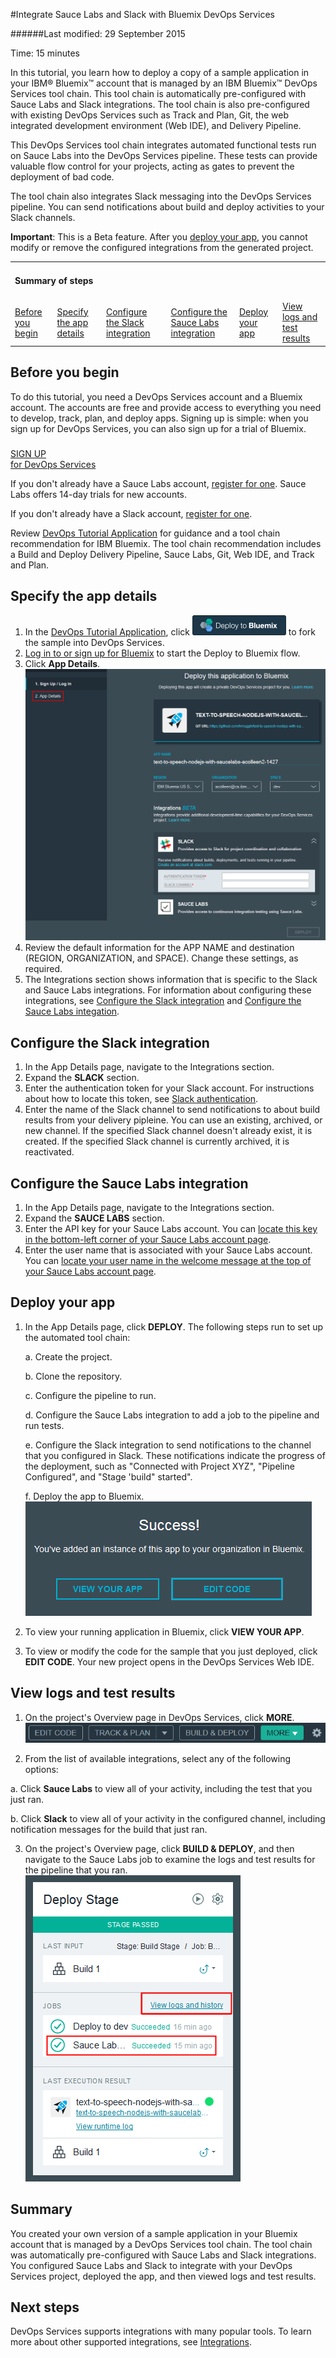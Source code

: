 #Integrate Sauce Labs and Slack with Bluemix DevOps Services

######Last modified: 29 September 2015

Time: 15 minutes 

In this tutorial, you learn how to deploy a copy of a sample application in your IBM&reg; Bluemix&trade; account that is managed by an IBM Bluemix&trade; DevOps Services tool chain. This tool chain is automatically pre-configured with Sauce Labs and Slack integrations. The tool chain is also pre-configured with existing DevOps Services such as Track and Plan, Git, the web integrated development environment (Web IDE), and Delivery Pipeline.

This DevOps Services tool chain integrates automated functional tests run on Sauce Labs into the DevOps Services pipeline. These tests can provide valuable flow control for your projects, acting as gates to prevent the deployment of bad code.

The tool chain also integrates Slack messaging into the DevOps Services pipeline. You can send notifications about build and deploy activities to your Slack channels. 

**Important**: This is a Beta feature. After you [deploy your app](#deploy_app), you cannot modify or remove the configured integrations from the generated project.

<div class="table-of-contents">
 <table>
   <tr>
     <td colspan="6"><h4>Summary of steps</h4></td>
   </tr>
   <tr>
     <td><a href="#prereq">Before you begin</a></td>
     <td><a href="#app_details">Specify the app details</a></td>
     <td><a href="#configure_slack">Configure the Slack integration</a></td>
     <td><a href="#configure_sauce_labs">Configure the Sauce Labs integration</a></td>
     <td><a href="#deploy_app">Deploy your app</a></td>
     <td><a href="#view_results">View logs and test results</a></td>
   </tr>
 </table>
</div>

<a name='prereq'></a>
## Before you begin

To do this tutorial, you need a DevOps Services account and a Bluemix account. The accounts are free and provide access to everything you need to develop, track, plan, and deploy apps. Signing up is simple: when you sign up for DevOps Services, you can also sign up for a trial of Bluemix.
<h5> </h5>
<div class="container-fluid small_bottom_space">
   <div class="row pbl button-links" id="overview-links">
		<a href="https://login.jazz.net/psso/proxy/jazzregister?redirect_uri=https%3A%2F%2Fhub.jazz.net%2F" target="_blank" alt-text="Sign up"> 
			<div class="hollowButton">SIGN UP<div class="extra-title">for DevOps Services </div>
			</div>
		</a>
   </div>
</div>

If you don't already have a Sauce Labs account, [register for one](https://saucelabs.com/). Sauce Labs offers 14-day trials for new accounts.

If you don't already have a Slack account, [register for one](https://slack.com/).

Review [DevOps Tutorial Application](https://github.com/oneibmcloud/devops-tutorial-1) for guidance and a tool chain recommendation for IBM Bluemix. The tool chain recommendation includes a Build and Deploy Delivery Pipeline, Sauce Labs, Git, Web IDE, and Track and Plan.

<a name='app_details'></a>
## Specify the app details

1. In the [DevOps Tutorial Application](https://github.com/oneibmcloud/devops-tutorial-1), click <img class="inline" src="./images/deploy-button.png"  alt="Deploy to Bluemix"> to fork the sample into DevOps Services. 
2. [Log in to or sign up for Bluemix](http://bluemix.net/) to start the Deploy to Bluemix flow.
3. Click **App Details**. 
![App Details page][1]
4. Review the default information for the APP NAME and destination (REGION, ORGANIZATION, and SPACE). Change these settings, as required.
5. The Integrations section shows information that is specific to the Slack and Sauce Labs integrations. For information about configuring these integrations, see [Configure the Slack integration](#configure_slack) and [Configure the Sauce Labs integation](#configure_sauce_labs).


<a name='configure_slack'></a>
## Configure the Slack integration

1. In the App Details page, navigate to the Integrations section. 
2. Expand the **SLACK** section.
3. Enter the authentication token for your Slack account. For instructions about how to locate this token, see [Slack authentication](https://api.slack.com/web#authentication).
4. Enter the name of the Slack channel to send notifications to about build results from your delivery pipleine. You can use an existing, archived, or new channel. If the specified Slack channel doesn't already exist, it is created. If the specified Slack channel is currently archived, it is reactivated.
	

<a name='configure_sauce_labs'></a>
## Configure the Sauce Labs integration

1. In the App Details page, navigate to the Integrations section. 
2. Expand the **SAUCE LABS** section.
3. Enter the API key for your Sauce Labs account. You can [locate this key in the bottom-left corner of your Sauce Labs account page](https://saucelabs.com/account).
4. Enter the user name that is associated with your Sauce Labs account. You can [locate your user name in the welcome message at the top of your Sauce Labs account page](https://saucelabs.com/account).


<a name='deploy_app'></a>
## Deploy your app

1. In the App Details page, click **DEPLOY**. The following steps run to set up the automated tool chain:

   a. Create the project.
   
   b. Clone the repository.
   
   c. Configure the pipeline to run.
   
   d. Configure the Sauce Labs integration to add a job to the pipeline and run tests.
   
   e. Configure the Slack integration to send notifications to the channel that you configured in Slack. These notifications indicate the progress of the deployment, such as "Connected with Project XYZ", "Pipeline Configured", and "Stage 'build" started".
   
   f. Deploy the app to Bluemix.
   ![Deploy success dialog][2] 
   
2. To view your running application in Bluemix, click **VIEW YOUR APP**. 

3. To view or modify the code for the sample that you just deployed, click **EDIT CODE**. Your new project opens in the DevOps Services Web IDE.
 


<a name='view_results'></a>
## View logs and test results

1. On the project's Overview page in DevOps Services, click **MORE**. 
![MORE button][3]

2. From the list of available integrations, select any of the following options:  

  a. Click **Sauce Labs** to view all of your activity, including the test that you just ran.

  b. Click **Slack** to view all of your activity in the configured channel, including notification messages for the build that just ran.
    
3. On the project's Overview page, click **BUILD & DEPLOY**, and then navigate to the Sauce Labs job to examine the logs and test results for the pipeline that you ran.
![Sauce Labs job][4]


<a name='summary'></a>
## Summary

You created your own version of a sample application in your Bluemix account that is managed by a DevOps Services tool chain. The tool chain was automatically pre-configured with Sauce Labs and Slack integrations. You configured Sauce Labs and Slack to integrate with your DevOps Services project, deployed the app, and then viewed logs and test results.


<a name='next_steps'></a>
## Next steps

DevOps Services supports integrations with many popular tools. To learn more about other supported integrations, see [Integrations](/docs/integrations/).




[1]: /tutorials/integrations_ui/images/app_details_page.png
[2]: /tutorials/integrations_ui/images/deploy_success.png
[3]: /tutorials/integrations_ui/images/more.png
[4]: /tutorials/integrations_ui/images/sauce_labs_job.png
